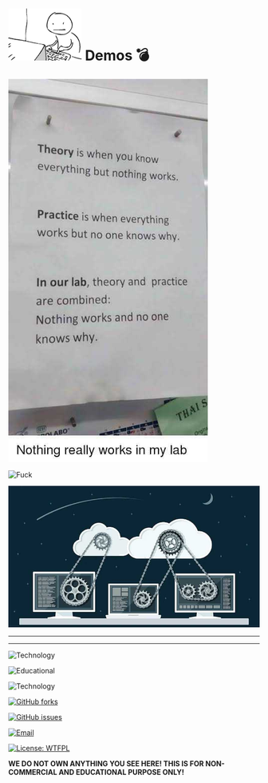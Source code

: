 # ![DevOps?](4.gif "Life") **Demos** 💣

![Demos](./5.jpeg "About this Demos")

![Fuck](https://c.tenor.com/-aZGk99QVM8AAAAC/space-force-microsoft.gif "!!!")

![Happening](./1.jpeg "Now! Now! You all good!")
______________________________________________

______________________________________________

![Technology](https://img.shields.io/badge/Technology-%F0%9F%94%A5-brightgreen)

![Educational](https://img.shields.io/badge/Educational%20%F0%9F%93%9A-%E2%9C%93%E2%9C%93%E2%9C%93-informational)

![Technology](https://img.shields.io/badge/Operations-%E2%9D%A4%EF%B8%8F-success)

[![GitHub forks](https://img.shields.io/github/forks/0opsops/demos?style=social)](https://github.com/0opsops/demos/network)

[![GitHub issues](https://img.shields.io/github/issues/0opsops/demos?label=Issues)](https://github.com/0opsops/demos/issues)

[![Email](https://img.shields.io/badge/Contact-%F0%9F%93%AE-9cf)]((oopsops@protonmail.com))

[![License: WTFPL](https://img.shields.io/badge/License%20%F0%9F%93%87%20%20-WTFPL-blueviolet)](https://github.com/0opsops/demos/blob/main/LICENSE)

**WE DO NOT OWN ANYTHING YOU SEE HERE! THIS IS FOR NON-COMMERCIAL AND EDUCATIONAL PURPOSE ONLY!**
